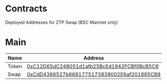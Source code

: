 # Contracts
Deployed Addresses for ZTP Swap (BSC Mainnet only)

# Main

| Name | Address |
| ---- |-------- |
| Token | [0xC12D65dC248051d1afb25BcEd1942FCBf0BcB5C6](https://bscscan.com/address/0xC12D65dC248051d1afb25BcEd1942FCBf0BcB5C6) |
| Swap | [0xCdD4396527b6681775173839002E6af201885CB8](https://bscscan.com/address/0xCdD4396527b6681775173839002E6af201885CB8) |

